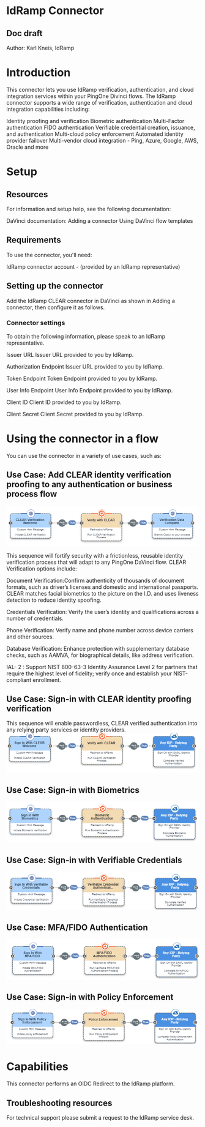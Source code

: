 # IdRamp Connector

## Doc draft

Author: Karl Kneis, IdRamp

# Introduction
This connector lets you use IdRamp verification, authentication, and cloud integration services within your PingOne Divinci flows. The IdRamp connector supports a wide range of verification, authentication and cloud integration capabilities including:

Identity proofing and verification
Biometric authentication
Multi-Factor authentication
FIDO authentication
Verifiable credential creation, issuance, and authentication
Multi-cloud policy enforcement
Automated identity provider failover
Multi-vendor cloud integration - Ping, Azure, Google, AWS, Oracle and more


# Setup
## Resources

For information and setup help, see the following documentation:

DaVinci documentation:
Adding a connector
Using DaVinci flow templates

## Requirements

To use the connector, you'll need:

IdRamp connector account - (provided by an IdRamp representative)


## Setting up the connector

Add the IdRamp CLEAR connector in DaVinci as shown in Adding a connector, then configure it as follows.

### Connector settings

To obtain the following information, please speak to an IdRamp representative.

Issuer URL
Issuer URL provided to you by IdRamp.


Authorization Endpoint
Issuer URL provided to you by IdRamp.

Token Endpoint
Token Endpoint provided to you by IdRamp.

User Info Endpoint
User Info Endpoint provided to you by IdRamp.

Client ID
Client ID provided to you by IdRamp.

Client Secret
Client Secret provided to you by IdRamp.


# Using the connector in a flow

You can use the connector in a variety of use cases, such as:


## Use Case: Add CLEAR identity verification proofing to any authentication or business process flow
![idramp1](idramp1.png)


This sequence will fortify security with a frictionless, reusable identity verification process that will adapt to any PingOne DaVinci flow. CLEAR Verification options include:


Document Verification:Confirm authenticity of thousands of document formats, such as driver’s licenses and domestic and international passports. CLEAR matches facial biometrics to the picture on the I.D. and uses liveness detection to reduce identity spoofing.


Credentials Verification: Verify the user’s identity and qualifications across a number of credentials.

Phone Verification: Verify name and phone number across device carriers and other sources.


Database Verification: Enhance protection with supplementary database checks, such as AAMVA, for biographical details, like address verification.


IAL- 2 : Support NIST 800-63-3 Identity Assurance Level 2 for partners that require the highest level of fidelity; verify once and establish your NIST-compliant enrollment.



## Use Case: Sign-in with CLEAR identity proofing verification 
This sequence will enable passwordless, CLEAR verified authentication into any relying party services or identity providers.
![idramp2](idramp2.png)

## Use Case: Sign-in with Biometrics
![idramp3](idramp3.png)

## Use Case: Sign-in with Verifiable Credentials
![idramp4](idramp4.png)

## Use Case: MFA/FIDO Authentication
![idramp5](idramp5.png)

## Use Case: Sign-in with Policy Enforcement
![idramp6](idramp6.png)


# Capabilities

This connector performs an OIDC Redirect to the IdRamp platform.


## Troubleshooting resources

For technical support please submit a request to the IdRamp service desk.

